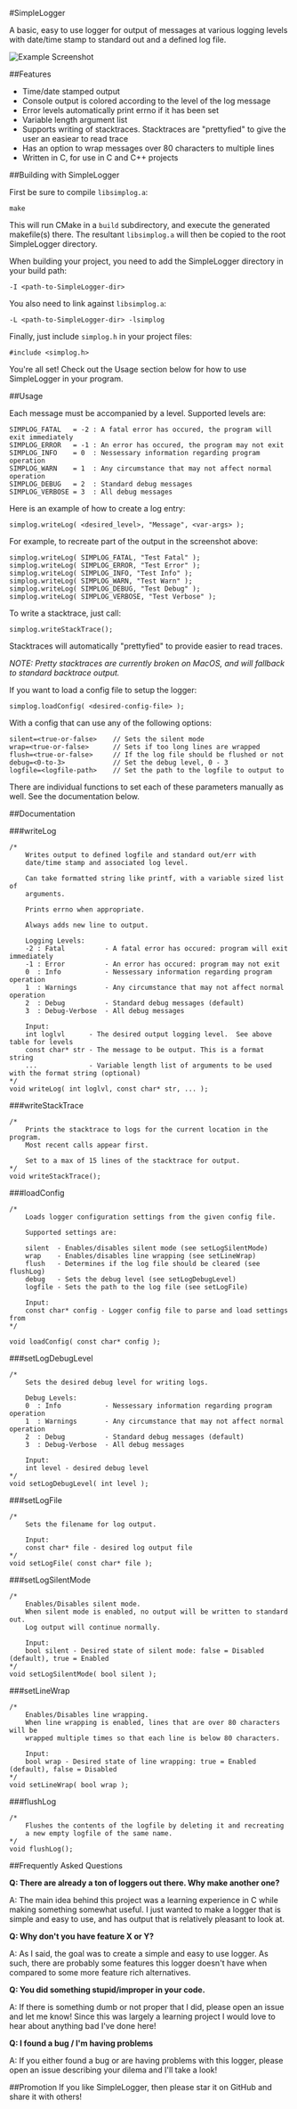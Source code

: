 #SimpleLogger

A basic, easy to use logger for output of messages at various logging levels
with date/time stamp to standard out and a defined log file.

![Example Screenshot](http://i.imgur.com/1aMpk6I.png)

##Features

* Time/date stamped output
* Console output is colored according to the level of the log message
* Error levels automatically print errno if it has been set
* Variable length argument list
* Supports writing of stacktraces.  Stacktraces are "prettyfied" to give the
user an easiear to read trace
* Has an option to wrap messages over 80 characters to multiple lines
* Written in C, for use in C and C++ projects

##Building with SimpleLogger

First be sure to compile `libsimplog.a`:
```
make
```
This will run CMake in a `build` subdirectory, and execute the generated makefile(s) there.
The resultant `libsimplog.a` will then be copied to the root SimpleLogger directory.

When building your project, you need to add the SimpleLogger directory in your build path:
```
-I <path-to-SimpleLogger-dir>
```

You also need to link against `libsimplog.a`:
```
-L <path-to-SimpleLogger-dir> -lsimplog
```

Finally, just include `simplog.h` in your project files:
```
#include <simplog.h>
```

You're all set!  Check out the Usage section below for how to use SimpleLogger in your program.

##Usage

Each message must be accompanied by a level. Supported levels are:
```
SIMPLOG_FATAL   = -2 : A fatal error has occured, the program will exit immediately
SIMPLOG_ERROR   = -1 : An error has occured, the program may not exit
SIMPLOG_INFO    = 0  : Nessessary information regarding program operation
SIMPLOG_WARN    = 1  : Any circumstance that may not affect normal operation
SIMPLOG_DEBUG   = 2  : Standard debug messages
SIMPLOG_VERBOSE = 3  : All debug messages
```

Here is an example of how to create a log entry:
```
simplog.writeLog( <desired_level>, "Message", <var-args> );
```

For example, to recreate part of the output in the screenshot above:
```
simplog.writeLog( SIMPLOG_FATAL, "Test Fatal" );
simplog.writeLog( SIMPLOG_ERROR, "Test Error" );
simplog.writeLog( SIMPLOG_INFO, "Test Info" );
simplog.writeLog( SIMPLOG_WARN, "Test Warn" );
simplog.writeLog( SIMPLOG_DEBUG, "Test Debug" );
simplog.writeLog( SIMPLOG_VERBOSE, "Test Verbose" );
```

To write a stacktrace, just call:
```
simplog.writeStackTrace();
```
Stacktraces will automatically "prettyfied" to provide easier to read traces.

*NOTE: Pretty stacktraces are currently broken on MacOS, and will fallback to standard backtrace output.*

If you want to load a config file to setup the logger:
```
simplog.loadConfig( <desired-config-file> );
```
With a config that can use any of the following options:
```
silent=<true-or-false>    // Sets the silent mode
wrap=<true-or-false>      // Sets if too long lines are wrapped
flush=<true-or-false>     // If the log file should be flushed or not
debug=<0-to-3>            // Set the debug level, 0 - 3
logfile=<logfile-path>    // Set the path to the logfile to output to
```
There are individual functions to set each of these parameters manually as well.  See the documentation below.

##Documentation

###writeLog
```
/*
    Writes output to defined logfile and standard out/err with
    date/time stamp and associated log level.

    Can take formatted string like printf, with a variable sized list of
    arguments.

    Prints errno when appropriate.

    Always adds new line to output.

    Logging Levels:
    -2 : Fatal          - A fatal error has occured: program will exit immediately
    -1 : Error          - An error has occured: program may not exit
    0  : Info           - Nessessary information regarding program operation
    1  : Warnings       - Any circumstance that may not affect normal operation
    2  : Debug          - Standard debug messages (default)
    3  : Debug-Verbose  - All debug messages

    Input:
    int loglvl      - The desired output logging level.  See above table for levels
    const char* str - The message to be output. This is a format string
    ...             - Variable length list of arguments to be used with the format string (optional)
*/
void writeLog( int loglvl, const char* str, ... );
```

###writeStackTrace
```
/*
    Prints the stacktrace to logs for the current location in the program.
    Most recent calls appear first.

    Set to a max of 15 lines of the stacktrace for output.
*/
void writeStackTrace();
```

###loadConfig
```
/*
    Loads logger configuration settings from the given config file.

    Supported settings are:

    silent  - Enables/disables silent mode (see setLogSilentMode)
    wrap    - Enables/disables line wrapping (see setLineWrap)
    flush   - Determines if the log file should be cleared (see flushLog)
    debug   - Sets the debug level (see setLogDebugLevel)
    logfile - Sets the path to the log file (see setLogFile)

    Input:
    const char* config - Logger config file to parse and load settings from
*/

void loadConfig( const char* config );
```
###setLogDebugLevel
```
/*
    Sets the desired debug level for writing logs.

    Debug Levels:
    0  : Info           - Nessessary information regarding program operation
    1  : Warnings       - Any circumstance that may not affect normal operation
    2  : Debug          - Standard debug messages (default)
    3  : Debug-Verbose  - All debug messages

    Input:
    int level - desired debug level
*/
void setLogDebugLevel( int level );
```

###setLogFile
```
/*
    Sets the filename for log output.

    Input:
    const char* file - desired log output file
*/
void setLogFile( const char* file );
```

###setLogSilentMode
```
/*
    Enables/Disables silent mode.
    When silent mode is enabled, no output will be written to standard out.
    Log output will continue normally.

    Input:
    bool silent - Desired state of silent mode: false = Disabled (default), true = Enabled
*/
void setLogSilentMode( bool silent );
```

###setLineWrap
```
/*
    Enables/Disables line wrapping.
    When line wrapping is enabled, lines that are over 80 characters will be 
    wrapped multiple times so that each line is below 80 characters.

    Input:
    bool wrap - Desired state of line wrapping: true = Enabled (default), false = Disabled
*/
void setLineWrap( bool wrap );
```

###flushLog
```
/*
    Flushes the contents of the logfile by deleting it and recreating
    a new empty logfile of the same name.
*/
void flushLog();
```

##Frequently Asked Questions

**Q:  There are already a ton of loggers out there.  Why make another one?**

A:  The main idea behind this project was a learning experience in C while making something
    somewhat useful.  I just wanted to make a logger that is simple and easy to use, and has output
    that is relatively pleasant to look at.
    
**Q:  Why don't you have feature X or Y?**

A:  As I said, the goal was to create a simple and easy to use logger.  As such, there are probably
    some features this logger doesn't have when compared to some more feature rich alternatives.
    
**Q:  You did something stupid/improper in your code.**

A:  If there is something dumb or not proper that I did, please open an issue and let me know!
    Since this was largely a learning project I would love to hear about anything bad I've done here!
    
**Q:  I found a bug / I'm having problems**

A:  If you either found a bug or are having problems with this logger, please open an issue describing
    your dilema and I'll take a look!
    
##Promotion
If you like SimpleLogger, then please star it on GitHub and share it with others!

